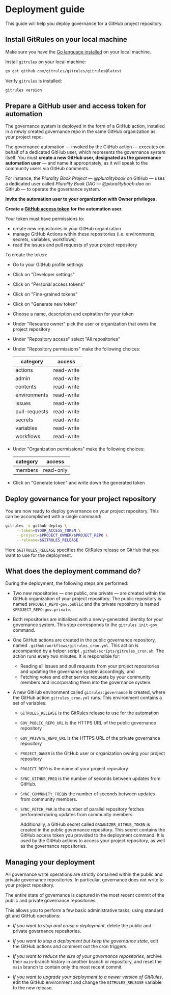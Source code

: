 
# Deployment guide

This guide will help you deploy governance for a GitHub project repository.

## Install GitRules on your local machine

Make sure you have the [Go language installed](https://golang.org/doc/install) on your local machine.

Install `gitrules` on your local machine:

```bash
go get github.com/gitrules/gitrules/gitrules@latest
```

Verify `gitrules` is installed:

```bash
gitrules version
```

## Prepare a GitHub user and access token for automation

The governance system is deployed in the form of a GitHub action, installed in a newly created governance repo in the same GitHub organization as your project repo.

The governance automation — invoked by the GitHub action — executes on behalf of a dedicated GitHub user, which represents the governance system itself. You must **create a new GitHub user, designated as the governance automation user** — and name it appropriately, as it will speak to the community users via GitHub comments.

For instance, the _Plurality Book Project_ — *@pluralitybook* on GitHub — uses a dedicated user called _Plurality Book DAO_ — *@pluralitybook-dao* on GitHub — to operate the governance system.

**Invite the automation user to your organization with Owner privileges.**

**Create a [GitHub access token](https://docs.github.com/en/github/authenticating-to-github/creating-a-personal-access-token) for the automation user.**

Your token must have permissions to:
- create new repositories in your GitHub organization
- manage GitHub Actions within these repositories (i.e. environments, secrets, variables, workflows)
- read the issues and pull requests of your project repository

To create the token:
- Go to your GitHub profile settings
- Click on "Developer settings"
- Click on "Personal access tokens"
- Click on "Fine-grained tokens"
- Click on "Generate new token"
- Choose a name, description and expiration for your token
- Under "Resource owner" pick the user or organization that owns the project repository
- Under "Repository access" select "All repositories"
- Under "Repository permissions" make the following choices:

     | category | access |
     | ----------- | ----------- |
     | actions | read-write |
     | admin | read-write |
     | contents | read-write |
     | environments | read-write |
     | issues | read-write |
     | pull-requests | read-write |
     | secrets | read-write |
     | variables | read-write |
     | workflows | read-write |

- Under "Organization permissions" make the following choices:

     | category | access |
     | ----------- | ----------- |
     | members | read-only |

- Click on "Generate token" and write down the generated token


## Deploy governance for your project repository

You are now ready to deploy governance on your project repository. This can be accomplished with a single command:

```bash
gitrules -v github deploy \
     --token=$YOUR_ACCESS_TOKEN \
     --project=$PROJECT_OWNER/$PROJECT_REPO \
     --release=$GITRULES_RELEASE
```

Here `$GITRULES_RELEASE` specifies the GitRules release on GitHub that you want to use for the deployment.

## What does the deployment command do?

During the deployment, the following steps are performed:

- Two new repositories — one public, one private — are created within the GitHub organization of your project repository. The public repository is named `$PROJECT_REPO-gov.public` and the private repository is named `$PROJECT_REPO-gov.private`.

- Both repositories are initialized with a newly-generated identity for your governance system. This step corresponds to the `gitrules init-gov` command.

- One GitHub actions are created in the public governance repository, named `.github/workflows/gitrules_cron.yml`. This action is accompanied by a helper script `.github/scripts/gitrules_cron.sh`. The action runs every two minutes. It is responsible for:
     - Reading all issues and pull requests from your project repositories and updating the governance system accordingly, and
     - Fetching votes and other service requests by your community members and incorporating them into the governance system.

- A new GitHub environment called `gitrules:governance` is created, where the GitHub action `gitrules_cron.yml` runs. This environment contains a set of variables:
  - `GITRULES_RELEASE` is the GitRules release to use for the automation
  - `GOV_PUBLIC_REPO_URL` is the HTTPS URL of the public governance repository
  - `GOV_PRIVATE_REPO_URL` is the HTTPS URL of the private governance repository
  - `PROJECT_OWNER` is the GitHub user or organization owning your project repository
  - `PROJECT_REPO` is the name of your project repository
  - `SYNC_GITHUB_FREQ` is the number of seconds between updates from GitHub.
  - `SYNC_COMMUNITY_FREQ`is the number of seconds between updates from community members.
  - `SYNC_FETCH_PAR` is the number of parallel repository fetches performed during updates from community members.

     Additionally, a GitHub secret called `ORGANIZER_GITHUB_TOKEN` is created in the public governance repository. This secret contains the GitHub access token you provided to the deployment command. It is used by the GitHub actions to access your project repository, as well as the governance repositories.

## Managing your deployment

All governance write operations are strictly contained within the public and private governance repositories. In particular, governance does not write to your project repository.

The entire state of governance is captured in the most recent commit of the public and private governance repositories.

This allows you to perform a few basic administrative tasks, using standard git and GitHub operations:

- _If you want to stop and erase a deployment_, delete the public and private governance repositories.

- _If you want to stop a deployment but keep the governance state_, edit the GitHub actions and comment out the cron triggers.

- _If you want to reduce the size of your governance repositories_, archive their `main`-branch history in another branch or repository, and reset the `main` branch to contain only the most recent commit.

- _If you want to upgrade your deployment to a newer version of GitRules_, edit the GitHub environment and change the `GITRULES_RELEASE` variable to the new release.
